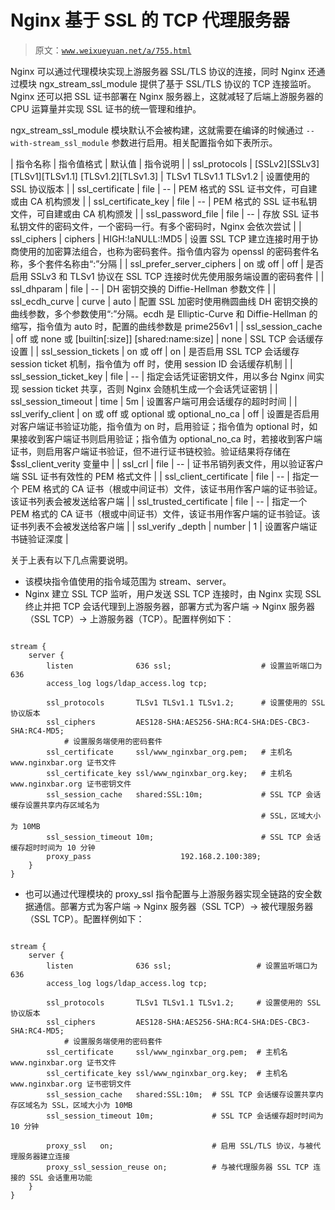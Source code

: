 # Nginx 基于 SSL 的 TCP 代理服务器

> 原文：[`www.weixueyuan.net/a/755.html`](http://www.weixueyuan.net/a/755.html)

Nginx 可以通过代理模块实现上游服务器 SSL/TLS 协议的连接，同时 Nginx 还通过模块 ngx_stream_ssl_module 提供了基于 SSL/TLS 协议的 TCP 连接监听。Nginx 还可以把 SSL 证书部署在 Nginx 服务器上，这就减轻了后端上游服务器的 CPU 运算量并实现 SSL 证书的统一管理和维护。

ngx_stream_ssl_module 模块默认不会被构建，这就需要在编译的时候通过 `--with-stream_ssl_module` 参数进行启用。相关配置指令如下表所示。

| 指令名称 | 指令值格式 | 默认值 | 指令说明 |
| ssl_protocols | [SSLv2][SSLv3] [TLSv1][TLSv1.1]
[TLSv1.2][TLSv1.3] | TLSv1 TLSv1.1 TLSv1.2 | 设置使用的 SSL 协议版本 |
| ssl_certificate | file | -- | PEM 格式的 SSL 证书文件，可自建或由 CA 机构颁发 |
| ssl_certificate_key | file | -- | PEM 格式的 SSL 证书私钥文件，可自建或由 CA 机构颁发 |
| ssl_password_file | file | -- | 存放 SSL 证书私钥文件的密码文件，一个密码一行。有多个密码时，Nginx 会依次尝试 |
| ssl_ciphers | ciphers | HIGH:!aNULL:!MD5 | 设置 SSL TCP 建立连接时用于协商使用的加密算法组合，也称为密码套件。指令值内容为 openssl 的密码套件名称，多个套件名称由“:”分隔 |
| ssl_prefer_server_ciphers | on 或 off | off | 是否启用 SSLv3 和 TLSv1 协议在 SSL TCP 连接时优先使用服务端设置的密码套件 |
| ssl_dhparam | file | -- | DH 密钥交换的 Diffie-Hellman 参数文件 |
| ssl_ecdh_curve | curve | auto | 配置 SSL 加密时使用椭圆曲线 DH 密钥交换的曲线参数，多个参数使用“:”分隔。ecdh 是 Elliptic-Curve 和 Diffie-Hellman 的缩写，指令值为 auto 时，配置的曲线参数是 prime256v1 |
| ssl_session_cache | off 或 none 或 [builtin[:size]]
[shared:name:size] | none | SSL TCP 会话缓存设置 |
| ssl_session_tickets | on 或 off | on | 是否启用 SSL TCP 会话缓存 session ticket 机制，指令值为 off 时，使用 session ID 会话缓存机制 |
| ssl_session_ticket_key | file | -- | 指定会话凭证密钥文件，用以多台 Nginx 间实现 session ticket 共享，否则 Nginx 会随机生成一个会话凭证密钥 |
| ssl_session_timeout | time | 5m | 设置客户端可用会话缓存的超时时间 |
| ssl_verify_client | on 或 off 或 optional 或
optional_no_ca | off | 设置是否启用对客户端证书验证功能，指令值为 on 时，启用验证；指令值为 optional 时，如果接收到客户端证书则启用验证；指令值为 optional_no_ca 时，若接收到客户端证书，则启用客户端证书验证，但不进行证书链校验。验证结果将存储在 $ssl_client_verity 变量中 |
| ssl_crl | file | -- | 证书吊销列表文件，用以验证客户端 SSL 证书有效性的 PEM 格式文件 |
| ssl_client_certificate | file | -- | 指定一个 PEM 格式的 CA 证书（根或中间证书）文件，该证书用作客户端的证书验证。该证书列表会被发送给客户端 |
| ssl_trusted_certificate | file | -- | 指定一个 PEM 格式的 CA 证书（根或中间证书）文件，该证书用作客户端的证书验证。该证书列表不会被发送给客户端 |
| ssl_verify _depth | number | 1 | 设置客户端证书链验证深度 |

关于上表有以下几点需要说明。

*   该模块指令值使用的指令域范围为 stream、server。
*   Nginx 建立 SSL TCP 监听，用户发送 SSL TCP 连接时，由 Nginx 实现 SSL 终止并把 TCP 会话代理到上游服务器，部署方式为客户端 → Nginx 服务器（SSL TCP）→ 上游服务器（TCP）。配置样例如下：

```

stream {
    server {
        listen              636 ssl;                    # 设置监听端口为 636
        access_log logs/ldap_access.log tcp;

        ssl_protocols       TLSv1 TLSv1.1 TLSv1.2;      # 设置使用的 SSL 协议版本
        ssl_ciphers         AES128-SHA:AES256-SHA:RC4-SHA:DES-CBC3-SHA:RC4-MD5;
            # 设置服务端使用的密码套件
        ssl_certificate     ssl/www_nginxbar_org.pem;   # 主机名 www.nginxbar.org 证书文件
        ssl_certificate_key ssl/www_nginxbar_org.key;   # 主机名 www.nginxbar.org 证书密钥文件
        ssl_session_cache   shared:SSL:10m;             # SSL TCP 会话缓存设置共享内存区域名为
                                                        # SSL，区域大小为 10MB
        ssl_session_timeout 10m;                        # SSL TCP 会话缓存超时时间为 10 分钟
        proxy_pass                    192.168.2.100:389;
    }
}
```

*   也可以通过代理模块的 proxy_ssl 指令配置与上游服务器实现全链路的安全数据通信。部署方式为客户端 → Nginx 服务器（SSL TCP）→ 被代理服务器（SSL TCP）。配置样例如下：

```

stream {
    server {
        listen              636 ssl;                   # 设置监听端口为 636
        access_log logs/ldap_access.log tcp;

        ssl_protocols       TLSv1 TLSv1.1 TLSv1.2;     # 设置使用的 SSL 协议版本
        ssl_ciphers         AES128-SHA:AES256-SHA:RC4-SHA:DES-CBC3-SHA:RC4-MD5;
            # 设置服务端使用的密码套件
        ssl_certificate     ssl/www_nginxbar_org.pem;  # 主机名 www.nginxbar.org 证书文件
        ssl_certificate_key ssl/www_nginxbar_org.key;  # 主机名 www.nginxbar.org 证书密钥文件
        ssl_session_cache   shared:SSL:10m;  # SSL TCP 会话缓存设置共享内存区域名为 SSL，区域大小为 10MB
        ssl_session_timeout 10m;             # SSL TCP 会话缓存超时时间为 10 分钟

        proxy_ssl   on;                      # 启用 SSL/TLS 协议，与被代理服务器建立连接
        proxy_ssl_session_reuse on;          # 与被代理服务器 SSL TCP 连接的 SSL 会话重用功能
    }
}
```